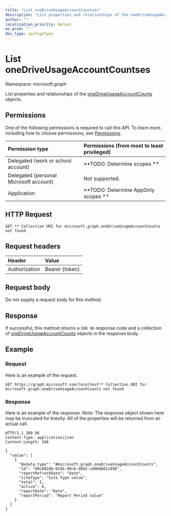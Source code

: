 ```yaml
---
title: "List oneDriveUsageAccountCountses"
description: "List properties and relationships of the oneDriveUsageAccountCounts objects."
author: ""
localization_priority: Normal
ms.prod: ""
doc_type: apiPageType
---
```


# List oneDriveUsageAccountCountses

Namespace: microsoft.graph

List properties and relationships of the [oneDriveUsageAccountCounts](../resources/onedriveusageaccountcounts.md) objects.

## Permissions
One of the following permissions is required to call this API. To learn more, including how to choose permissions, see [Permissions](/concepts/permissions-reference.md).

|Permission type|Permissions (from most to least privileged)|
|:---|:---|
|Delegated (work or school account)|**TODO: Determine scopes **|
|Delegated (personal Microsoft account)|Not supported.|
|Application|**TODO: Determine AppOnly scopes **|

## HTTP Request
<!-- {
  "blockType": "ignored"
}
-->
``` http
GET ** Collection URI for microsoft.graph.oneDriveUsageAccountCounts not found
```

## Request headers
|Header|Value|
|:---|:---|
|Authorization|Bearer {token}|

## Request body
Do not supply a request body for this method.

## Response
If successful, this method returns a `200 OK` response code and a collection of [oneDriveUsageAccountCounts](../resources/onedriveusageaccountcounts.md) objects in the response body.

## Example

### Request
Here is an example of the request.
<!-- {
  "blockType": "request",
  "name": "get_onedriveusageaccountcounts"
}
-->
``` http
GET https://graph.microsoft.com/localtest** Collection URI for microsoft.graph.oneDriveUsageAccountCounts not found
```

### Response
Here is an example of the response. Note: The response object shown here may be truncated for brevity. All of the properties will be returned from an actual call.
<!-- {
  "blockType": "response",
  "truncated": true,
  "@odata.type": "collection(microsoft.graph.onedriveusageaccountcounts)"
}
-->
``` http
HTTP/1.1 200 OK
Content-Type: application/json
Content-Length: 346

{
  "value": [
    {
      "@odata.type": "#microsoft.graph.oneDriveUsageAccountCounts",
      "id": "90c802db-02db-90c8-db02-c890db02c890",
      "reportRefreshDate": "Date",
      "siteType": "Site Type value",
      "total": 5,
      "active": 6,
      "reportDate": "Date",
      "reportPeriod": "Report Period value"
    }
  ]
}
```


